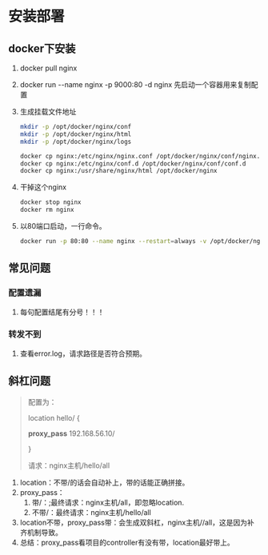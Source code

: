 # 安装部署

## docker下安装

1. docker pull nginx 

2. docker run --name nginx -p 9000:80 -d nginx 先启动一个容器用来复制配置

3. 生成挂载文件地址

   ```bash
   mkdir -p /opt/docker/nginx/conf
   mkdir -p /opt/docker/nginx/html
   mkdir -p /opt/docker/nginx/logs
   
   docker cp nginx:/etc/nginx/nginx.conf /opt/docker/nginx/conf/nginx.conf
   docker cp nginx:/etc/nginx/conf.d /opt/docker/nginx/conf/conf.d
   docker cp nginx:/usr/share/nginx/html /opt/docker/nginx
   ```

   

4. 干掉这个nginx

   ``` bash
   docker stop nginx 
   docker rm nginx
   ```

5. 以80端口启动，一行命令。

   ```bash
   docker run -p 80:80 --name nginx --restart=always -v /opt/docker/nginx/conf/nginx.conf:/etc/nginx/nginx.conf -v /opt/docker/nginx/conf/conf.d:/etc/nginx/conf.d -v /opt/docker/nginx/html:/usr/share/nginx/html -v /opt/docker/nginx/logs:/var/log/nginx -d nginx
   
   ```

   

## 常见问题

### 配置遗漏

1. 每句配置结尾有分号！！！

### 转发不到

1. 查看error.log，请求路径是否符合预期。

## 斜杠问题

> 配置为：
>
> location hello/ {
>
>  **proxy_pass** 192.168.56.10/
>
> }
>
> 请求：nginx主机/hello/all

1. location：不带/的话会自动补上，带的话能正确拼接。
2. proxy_pass：
   1. 带/：;最终请求：nginx主机/all，即忽略location.
   2. 不带/：最终请求：nginx主机/hello/all
3. location不带，proxy_pass带：会生成双斜杠，nginx主机//all，这是因为补齐机制导致。
4. 总结：proxy_pass看项目的controller有没有带，location最好带上。